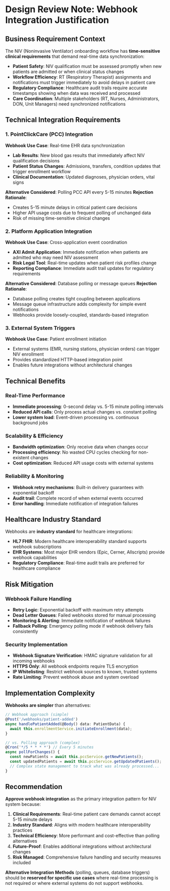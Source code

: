 # Design Review Note: Webhook Integration Justification

## **Business Requirement Context**

The NIV (Noninvasive Ventilator) onboarding workflow has **time-sensitive clinical requirements** that demand real-time data synchronization:

- **Patient Safety**: NIV qualification must be assessed promptly when new patients are admitted or when clinical status changes
- **Workflow Efficiency**: RT (Respiratory Therapist) assignments and notifications must trigger immediately to avoid delays in patient care
- **Regulatory Compliance**: Healthcare audit trails require accurate timestamps showing when data was received and processed
- **Care Coordination**: Multiple stakeholders (RT, Nurses, Administrators, DON, Unit Managers) need synchronized notifications

## **Technical Integration Requirements**

### **1. PointClickCare (PCC) Integration**

**Webhook Use Case**: Real-time EHR data synchronization

- **Lab Results**: New blood gas results that immediately affect NIV qualification decisions
- **Patient Status Changes**: Admissions, transfers, condition updates that trigger enrollment workflow
- **Clinical Documentation**: Updated diagnoses, physician orders, vital signs

**Alternative Considered**: Polling PCC API every 5-15 minutes
**Rejection Rationale**:

- Creates 5-15 minute delays in critical patient care decisions
- Higher API usage costs due to frequent polling of unchanged data
- Risk of missing time-sensitive clinical changes

### **2. Platform Application Integration**

**Webhook Use Case**: Cross-application event coordination

- **AXI Admit Application**: Immediate notification when patients are admitted who may need NIV assessment
- **Risk Legal Tool**: Real-time updates when patient risk profiles change
- **Reporting Compliance**: Immediate audit trail updates for regulatory requirements

**Alternative Considered**: Database polling or message queues
**Rejection Rationale**:

- Database polling creates tight coupling between applications
- Message queue infrastructure adds complexity for simple event notifications
- Webhooks provide loosely-coupled, standards-based integration

### **3. External System Triggers**

**Webhook Use Case**: Patient enrollment initiation

- External systems (EMR, nursing stations, physician orders) can trigger NIV enrollment
- Provides standardized HTTP-based integration point
- Enables future integrations without architectural changes

## **Technical Benefits**

### **Real-Time Performance**

- **Immediate processing**: 0-second delay vs. 5-15 minute polling intervals
- **Reduced API calls**: Only process actual changes vs. constant polling
- **Lower system load**: Event-driven processing vs. continuous background jobs

### **Scalability & Efficiency**

- **Bandwidth optimization**: Only receive data when changes occur
- **Processing efficiency**: No wasted CPU cycles checking for non-existent changes
- **Cost optimization**: Reduced API usage costs with external systems

### **Reliability & Monitoring**

- **Webhook retry mechanisms**: Built-in delivery guarantees with exponential backoff
- **Audit trail**: Complete record of when external events occurred
- **Error handling**: Immediate notification of integration failures

## **Healthcare Industry Standard**

Webhooks are **industry standard** for healthcare integrations:

- **HL7 FHIR**: Modern healthcare interoperability standard supports webhook subscriptions
- **EHR Systems**: Most major EHR vendors (Epic, Cerner, Allscripts) provide webhook capabilities
- **Regulatory Compliance**: Real-time audit trails are preferred for healthcare compliance

## **Risk Mitigation**

### **Webhook Failure Handling**

- **Retry Logic**: Exponential backoff with maximum retry attempts
- **Dead Letter Queues**: Failed webhooks stored for manual processing
- **Monitoring & Alerting**: Immediate notification of webhook failures
- **Fallback Polling**: Emergency polling mode if webhook delivery fails consistently

### **Security Implementation**

- **Webhook Signature Verification**: HMAC signature validation for all incoming webhooks
- **HTTPS Only**: All webhook endpoints require TLS encryption
- **IP Whitelisting**: Restrict webhook sources to known, trusted systems
- **Rate Limiting**: Prevent webhook abuse and system overload

## **Implementation Complexity**

**Webhooks are simpler** than alternatives:

```typescript
// Webhook approach (simple)
@Post('/webhooks/patient-added')
async handlePatientAdded(@Body() data: PatientData) {
  await this.enrollmentService.initiateEnrollment(data);
}

// vs. Polling approach (complex)
@Cron('*/5 * * * *') // Every 5 minutes
async pollForChanges() {
  const newPatients = await this.pccService.getNewPatients();
  const updatedPatients = await this.pccService.getUpdatedPatients();
  // Complex state management to track what was already processed...
}
```

## **Recommendation**

**Approve webhook integration** as the primary integration pattern for NIV system because:

1. **Clinical Requirements**: Real-time patient care demands cannot accept 5-15 minute delays
2. **Industry Standard**: Aligns with modern healthcare interoperability practices
3. **Technical Efficiency**: More performant and cost-effective than polling alternatives
4. **Future-Proof**: Enables additional integrations without architectural changes
5. **Risk Managed**: Comprehensive failure handling and security measures included

**Alternative Integration Methods** (polling, queues, database triggers) should be **reserved for specific use cases** where real-time processing is not required or where external systems do not support webhooks.
